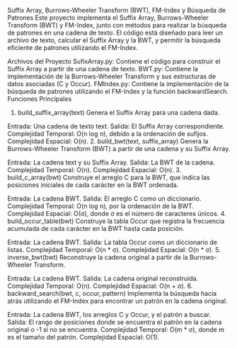 Suffix Array, Burrows-Wheeler Transform (BWT), FM-Index y Búsqueda de Patrones
Este proyecto implementa el Suffix Array, Burrows-Wheeler Transform (BWT) y FM-Index, junto con métodos para realizar la búsqueda de patrones en una cadena de texto. El código está diseñado para leer un archivo de texto, calcular el Suffix Array y la BWT, y permitir la búsqueda eficiente de patrones utilizando el FM-Index.

Archivos del Proyecto
SufixArray.py: Contiene el código para construir el Suffix Array a partir de una cadena de texto.
BWT.py: Contiene la implementación de la Burrows-Wheeler Transform y sus estructuras de datos asociadas (C y Occur).
FMIndex.py: Contiene la implementación de la búsqueda de patrones utilizando el FM-Index y la función backwardSearch.
Funciones Principales
1. build_suffix_array(text)
Genera el Suffix Array para una cadena dada.

Entrada: Una cadena de texto text.
Salida: El Suffix Array correspondiente.
Complejidad Temporal: O(n log n), debido a la ordenación de sufijos.
Complejidad Espacial: O(n).
2. build_bwt(text, suffix_array)
Genera la Burrows-Wheeler Transform (BWT) a partir de una cadena y su Suffix Array.

Entrada: La cadena text y su Suffix Array.
Salida: La BWT de la cadena.
Complejidad Temporal: O(n).
Complejidad Espacial: O(n).
3. build_c_array(bwt)
Construye el arreglo C para la BWT, que indica las posiciones iniciales de cada carácter en la BWT ordenada.

Entrada: La cadena BWT.
Salida: El arreglo C como un diccionario.
Complejidad Temporal: O(n log n), por la ordenación de la BWT.
Complejidad Espacial: O(σ), donde σ es el número de caracteres únicos.
4. build_occur_table(bwt)
Construye la tabla Occur que registra la frecuencia acumulada de cada carácter en la BWT hasta cada posición.

Entrada: La cadena BWT.
Salida: La tabla Occur como un diccionario de listas.
Complejidad Temporal: O(n * σ).
Complejidad Espacial: O(n * σ).
5. inverse_bwt(bwt)
Reconstruye la cadena original a partir de la Burrows-Wheeler Transform.

Entrada: La cadena BWT.
Salida: La cadena original reconstruida.
Complejidad Temporal: O(n).
Complejidad Espacial: O(n + σ).
6. backward_search(bwt, c, occur, pattern)
Implementa la búsqueda hacia atrás utilizando el FM-Index para encontrar un patrón en la cadena original.

Entrada: La cadena BWT, los arreglos C y Occur, y el patrón a buscar.
Salida: El rango de posiciones donde se encuentra el patrón en la cadena original o -1 si no se encuentra.
Complejidad Temporal: O(m * σ), donde m es el tamaño del patrón.
Complejidad Espacial: O(1).